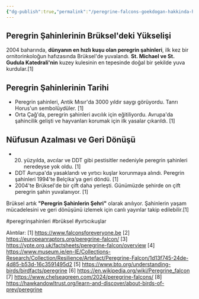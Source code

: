 ```yaml
---
{"dg-publish":true,"permalink":"/peregrine-falcons-goekdogan-hakkinda-hersey/peregrine-falcons-psikoloji-ve-oezellikleri/06-peregrin-sahinlerinin-brueksel-deki-yuekselisi/"}
---
```


## Peregrin Şahinlerinin Brüksel'deki Yükselişi

2004 baharında, **dünyanın en hızlı kuşu olan peregrin şahinleri**, ilk kez bir ornitorinkoloğun hafızasında Brüksel'de yuvalandı. **St. Michael ve St. Gudula Katedrali'nin** kuzey kulesinin en tepesinde doğal bir şekilde yuva kurdular.[1]

## Peregrin Şahinlerinin Tarihi

- Peregrin şahinleri, Antik Mısır'da 3000 yıldır saygı görüyordu. Tanrı Horus'un sembolüydüler. [1]
- Orta Çağ'da, peregrin şahinleri avcılık için eğitiliyordu. Avrupa'da şahincilik gelişti ve hayvanları korumak için ilk yasalar çıkarıldı. [1]

## Nüfusun Azalması ve Geri Dönüşü

- 20. yüzyılda, avcılar ve DDT gibi pestisitler nedeniyle peregrin şahinleri neredeyse yok oldu. [1]
- DDT Avrupa'da yasaklandı ve yırtıcı kuşlar korunmaya alındı. Peregrin şahinleri 1994'te Belçika'ya geri döndü. [1]
- 2004'te Brüksel'de bir çift daha yerleşti. Günümüzde şehirde on çift peregrin şahin yuvalanıyor. [1]

Brüksel artık **"Peregrin Şahinlerin Şehri"** olarak anılıyor. Şahinlerin yaşam mücadelesini ve geri dönüşünü izlemek için canlı yayınlar takip edilebilir.[1]

#peregrinşahinleri #brüksel #yırtıcıkuşlar

Alıntılar:
[1] https://www.falconsforeveryone.be
[2] https://europeanraptors.org/peregrine-falcon/
[3] https://ypte.org.uk/factsheets/peregrine-falcon/overview
[4] https://www.museum.ie/en-IE/Collections-Research/Collection/Resilience/Artefact/Peregrine-Falcon/1d13f745-24de-4d85-b53d-16c3591495d2
[5] https://www.bto.org/understanding-birds/birdfacts/peregrine
[6] https://en.wikipedia.org/wiki/Peregrine_falcon
[7] https://www.chelseagreen.com/2024/peregrine-falcons/
[8] https://hawkandowltrust.org/learn-and-discover/about-birds-of-prey/peregrine